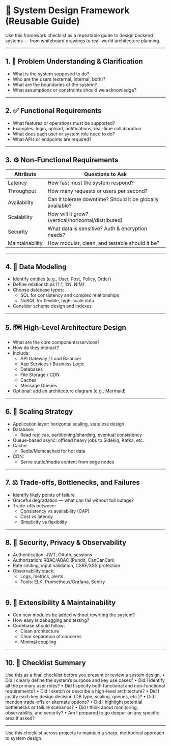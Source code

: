 # 🧭 System Design Framework (Reusable Guide)

Use this framework checklist as a repeatable guide to design backend systems — from whiteboard drawings to real-world architecture planning.

---

## 1. 📌 Problem Understanding & Clarification
- What is the system supposed to do?
- Who are the users (external, internal, both)?
- What are the boundaries of the system?
- What assumptions or constraints should we acknowledge?

---

## 2. ✅ Functional Requirements
- What features or operations must be supported?
- Examples: login, upload, notifications, real-time collaboration
- What does each user or system role need to do?
- What APIs or endpoints are required?

---

## 3. ⚙️ Non-Functional Requirements

| Attribute       | Questions to Ask                                         |
|----------------|-----------------------------------------------------------|
| Latency        | How fast must the system respond?                         |
| Throughput     | How many requests or users per second?                    |
| Availability   | Can it tolerate downtime? Should it be globally available?|
| Scalability    | How will it grow? (vertical/horizontal/distributed)       |
| Security       | What data is sensitive? Auth & encryption needs?          |
| Maintainability| How modular, clean, and testable should it be?            |

---

## 4. 🧱 Data Modeling
- Identify entities (e.g., User, Post, Policy, Order)
- Define relationships (1:1, 1:N, N:M)
- Choose database types:
  - SQL for consistency and complex relationships
  - NoSQL for flexible, high-scale data
- Consider schema design and indexes

---

## 5. 🗺️ High-Level Architecture Design
- What are the core components/services?
- How do they interact?
- Include:
  - API Gateway / Load Balancer
  - App Services / Business Logic
  - Databases
  - File Storage / CDN
  - Caches
  - Message Queues
- Optional: add an architecture diagram (e.g., Mermaid)

---

## 6. 🚀 Scaling Strategy
- Application layer: horizontal scaling, stateless design
- Database:
  - Read replicas, partitioning/sharding, eventual consistency
- Queue-based async: offload heavy jobs to Sidekiq, Kafka, etc.
- Cache:
  - Redis/Memcached for hot data
- CDN:
  - Serve static/media content from edge nodes

---

## 7. ⚖️ Trade-offs, Bottlenecks, and Failures
- Identify likely points of failure
- Graceful degradation — what can fail without full outage?
- Trade-offs between:
  - Consistency vs availability (CAP)
  - Cost vs latency
  - Simplicity vs flexibility

---

## 8. 🔐 Security, Privacy & Observability
- Authentication: JWT, OAuth, sessions
- Authorization: RBAC/ABAC (Pundit, CanCanCan)
- Rate limiting, input validation, CSRF/XSS protection
- Observability stack:
  - Logs, metrics, alerts
  - Tools: ELK, Prometheus/Grafana, Sentry

---

## 9. 🔄 Extensibility & Maintainability
- Can new modules be added without rewriting the system?
- How easy is debugging and testing?
- Codebase should follow:
  - Clean architecture
  - Clear separation of concerns
  - Minimal coupling

---

## 10. 🧠 Checklist Summary

Use this as a final checklist before you present or review a system design.
	•	Did I clearly define the system’s purpose and key use cases?
	•	Did I identify all the primary user roles?
	•	Did I specify both functional and non-functional requirements?
	•	Did I sketch or describe a high-level architecture?
	•	Did I justify each key design decision (DB type, scaling, queues, etc.)?
	•	Did I mention trade-offs or alternate options?
	•	Did I highlight potential bottlenecks or failure scenarios?
	•	Did I think about monitoring, observability, and security?
	•	Am I prepared to go deeper on any specific area if asked?


---

Use this checklist across projects to maintain a sharp, methodical approach to system design.
